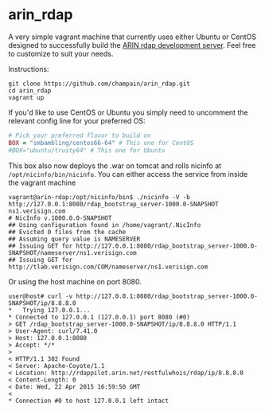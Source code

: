# arin_rdap
A very simple vagrant machine that currently uses either Ubuntu or CentOS designed to successfully build the [ARIN rdap development server](http://projects.arin.net/rdapbootstrap). Feel free to customize to suit your needs.

Instructions: 

```
git clone https://github.com/champain/arin_rdap.git
cd arin_rdap
vagrant up
```

If you'd like to use CentOS or Ubuntu you simply need to uncomment the relevant config line for your preferred OS:

```ruby
# Pick your preferred flavor to build on
BOX = "smbambling/centos66-64" # This one for CentOS
#BOX="ubuntu/trusty64" # This one for Ubuntu
```

This box also now deploys the .war on tomcat and rolls nicinfo at `/opt/nicinfo/bin/nicinfo`. You can either access the service from inside the vagrant machine
```
vagrant@arin-rdap:/opt/nicinfo/bin$ ./nicinfo -V -b http://127.0.0.1:8080/rdap_bootstrap_server-1000.0-SNAPSHOT ns1.verisign.com
# NicInfo v.1000.0.0-SNAPSHOT
## Using configuration found in /home/vagrant/.NicInfo
## Evicted 0 files from the cache
## Assuming query value is NAMESERVER
## Issuing GET for http://127.0.0.1:8080/rdap_bootstrap_server-1000.0-SNAPSHOT/nameserver/ns1.verisign.com
## Issuing GET for http://tlab.verisign.com/COM/nameserver/ns1.verisign.com
```

Or using the host machine on port 8080.
```
user@host# curl -v http://127.0.0.1:8080/rdap_bootstrap_server-1000.0-SNAPSHOT/ip/8.8.8.0
*   Trying 127.0.0.1...
* Connected to 127.0.0.1 (127.0.0.1) port 8080 (#0)
> GET /rdap_bootstrap_server-1000.0-SNAPSHOT/ip/8.8.8.0 HTTP/1.1
> User-Agent: curl/7.41.0
> Host: 127.0.0.1:8080
> Accept: */*
> 
< HTTP/1.1 302 Found
< Server: Apache-Coyote/1.1
< Location: http://rdappilot.arin.net/restfulwhois/rdap/ip/8.8.8.0
< Content-Length: 0
< Date: Wed, 22 Apr 2015 16:59:50 GMT
< 
* Connection #0 to host 127.0.0.1 left intact
```
